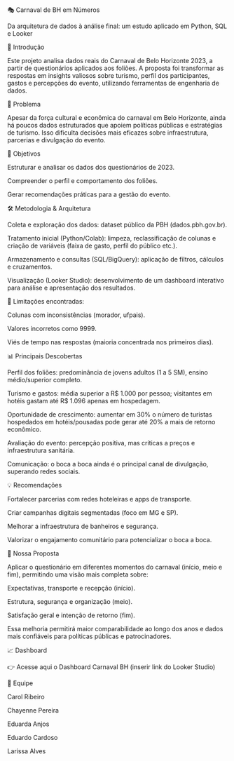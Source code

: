 🎭 Carnaval de BH em Números

Da arquitetura de dados à análise final: um estudo aplicado em Python, SQL e Looker

📌 Introdução

Este projeto analisa dados reais do Carnaval de Belo Horizonte 2023, a partir de questionários aplicados aos foliões. A proposta foi transformar as respostas em insights valiosos sobre turismo, perfil dos participantes, gastos e percepções do evento, utilizando ferramentas de engenharia de dados.

🎯 Problema

Apesar da força cultural e econômica do carnaval em Belo Horizonte, ainda há poucos dados estruturados que apoiem políticas públicas e estratégias de turismo. Isso dificulta decisões mais eficazes sobre infraestrutura, parcerias e divulgação do evento.

🚀 Objetivos

Estruturar e analisar os dados dos questionários de 2023.

Compreender o perfil e comportamento dos foliões.

Gerar recomendações práticas para a gestão do evento.

🛠️ Metodologia & Arquitetura

Coleta e exploração dos dados: dataset público da PBH (dados.pbh.gov.br).

Tratamento inicial (Python/Colab): limpeza, reclassificação de colunas e criação de variáveis (faixa de gasto, perfil do público etc.).

Armazenamento e consultas (SQL/BigQuery): aplicação de filtros, cálculos e cruzamentos.

Visualização (Looker Studio): desenvolvimento de um dashboard interativo para análise e apresentação dos resultados.

🔎 Limitações encontradas:

Colunas com inconsistências (morador, ufpais).

Valores incorretos como 9999.

Viés de tempo nas respostas (maioria concentrada nos primeiros dias).

📊 Principais Descobertas

Perfil dos foliões: predominância de jovens adultos (1 a 5 SM), ensino médio/superior completo.

Turismo e gastos: média superior a R$ 1.000 por pessoa; visitantes em hotéis gastam até R$ 1.096 apenas em hospedagem.

Oportunidade de crescimento: aumentar em 30% o número de turistas hospedados em hotéis/pousadas pode gerar até 20% a mais de retorno econômico.

Avaliação do evento: percepção positiva, mas críticas a preços e infraestrutura sanitária.

Comunicação: o boca a boca ainda é o principal canal de divulgação, superando redes sociais.

💡 Recomendações

Fortalecer parcerias com redes hoteleiras e apps de transporte.

Criar campanhas digitais segmentadas (foco em MG e SP).

Melhorar a infraestrutura de banheiros e segurança.

Valorizar o engajamento comunitário para potencializar o boca a boca.

🔮 Nossa Proposta

Aplicar o questionário em diferentes momentos do carnaval (início, meio e fim), permitindo uma visão mais completa sobre:

Expectativas, transporte e recepção (início).

Estrutura, segurança e organização (meio).

Satisfação geral e intenção de retorno (fim).

Essa melhoria permitirá maior comparabilidade ao longo dos anos e dados mais confiáveis para políticas públicas e patrocinadores.

📈 Dashboard

👉 Acesse aqui o Dashboard Carnaval BH
 (inserir link do Looker Studio)

👥 Equipe

Carol Ribeiro

Chayenne Pereira

Eduarda Anjos

Eduardo Cardoso

Larissa Alves
